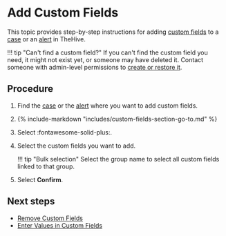 # Add Custom Fields

<!-- md:permission `manageCase/update` --> <!-- md:permission `manageAlert/update` -->

This topic provides step-by-step instructions for adding [custom fields](../../../../administration/custom-fields/about-custom-fields.md) to a [case](../about-cases.md) or an [alert](../../alerts/about-alerts.md) in TheHive.

!!! tip "Can't find a custom field?"
    If you can't find the custom field you need, it might not exist yet, or someone may have deleted it. Contact someone with admin-level permissions to [create or restore it](../../../../administration/custom-fields/create-a-custom-field.md).

<h2>Procedure</h2>

1. Find the [case](../../cases/search-for-cases/find-a-case.md) or the [alert](../../alerts/search-for-alerts/find-an-alert.md) where you want to add custom fields.

2. {% include-markdown "includes/custom-fields-section-go-to.md" %}

3. Select :fontawesome-solid-plus:.

4. Select the custom fields you want to add.

    !!! tip "Bulk selection"
        Select the group name to select all custom fields linked to that group.

5. Select **Confirm**.

<h2>Next steps</h2>

* [Remove Custom Fields](remove-custom-fields.md)
* [Enter Values in Custom Fields](enter-values-in-custom-fields.md)